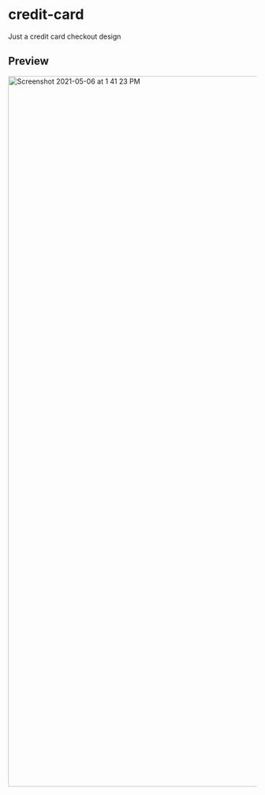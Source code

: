 # credit-card
Just a credit card checkout design
## Preview
<img width="1440" alt="Screenshot 2021-05-06 at 1 41 23 PM" src="https://user-images.githubusercontent.com/64217477/117264346-c505e480-ae70-11eb-9c2d-8f5c95c0a0e2.png">
